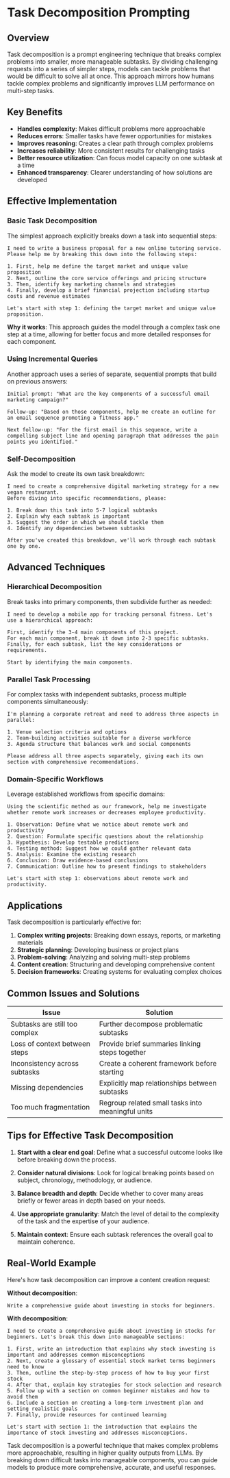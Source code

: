 # Task Decomposition Prompting

## Overview

Task decomposition is a prompt engineering technique that breaks complex problems into smaller, more manageable subtasks. By dividing challenging requests into a series of simpler steps, models can tackle problems that would be difficult to solve all at once. This approach mirrors how humans tackle complex problems and significantly improves LLM performance on multi-step tasks.

## Key Benefits

- **Handles complexity**: Makes difficult problems more approachable
- **Reduces errors**: Smaller tasks have fewer opportunities for mistakes
- **Improves reasoning**: Creates a clear path through complex problems
- **Increases reliability**: More consistent results for challenging tasks
- **Better resource utilization**: Can focus model capacity on one subtask at a time
- **Enhanced transparency**: Clearer understanding of how solutions are developed

## Effective Implementation

### Basic Task Decomposition

The simplest approach explicitly breaks down a task into sequential steps:

```
I need to write a business proposal for a new online tutoring service. 
Please help me by breaking this down into the following steps:

1. First, help me define the target market and unique value proposition
2. Next, outline the core service offerings and pricing structure
3. Then, identify key marketing channels and strategies
4. Finally, develop a brief financial projection including startup costs and revenue estimates

Let's start with step 1: defining the target market and unique value proposition.
```

**Why it works**: This approach guides the model through a complex task one step at a time, allowing for better focus and more detailed responses for each component.

### Using Incremental Queries

Another approach uses a series of separate, sequential prompts that build on previous answers:

```
Initial prompt: "What are the key components of a successful email marketing campaign?"

Follow-up: "Based on those components, help me create an outline for an email sequence promoting a fitness app."

Next follow-up: "For the first email in this sequence, write a compelling subject line and opening paragraph that addresses the pain points you identified."
```

### Self-Decomposition

Ask the model to create its own task breakdown:

```
I need to create a comprehensive digital marketing strategy for a new vegan restaurant. 
Before diving into specific recommendations, please:

1. Break down this task into 5-7 logical subtasks
2. Explain why each subtask is important
3. Suggest the order in which we should tackle them
4. Identify any dependencies between subtasks

After you've created this breakdown, we'll work through each subtask one by one.
```

## Advanced Techniques

### Hierarchical Decomposition

Break tasks into primary components, then subdivide further as needed:

```
I need to develop a mobile app for tracking personal fitness. Let's use a hierarchical approach:

First, identify the 3-4 main components of this project.
For each main component, break it down into 2-3 specific subtasks.
Finally, for each subtask, list the key considerations or requirements.

Start by identifying the main components.
```

### Parallel Task Processing

For complex tasks with independent subtasks, process multiple components simultaneously:

```
I'm planning a corporate retreat and need to address three aspects in parallel:

1. Venue selection criteria and options
2. Team-building activities suitable for a diverse workforce
3. Agenda structure that balances work and social components

Please address all three aspects separately, giving each its own section with comprehensive recommendations.
```

### Domain-Specific Workflows

Leverage established workflows from specific domains:

```
Using the scientific method as our framework, help me investigate whether remote work increases or decreases employee productivity.

1. Observation: Define what we notice about remote work and productivity
2. Question: Formulate specific questions about the relationship
3. Hypothesis: Develop testable predictions
4. Testing method: Suggest how we could gather relevant data
5. Analysis: Examine the existing research
6. Conclusion: Draw evidence-based conclusions
7. Communication: Outline how to present findings to stakeholders

Let's start with step 1: observations about remote work and productivity.
```

## Applications

Task decomposition is particularly effective for:

1. **Complex writing projects**: Breaking down essays, reports, or marketing materials
2. **Strategic planning**: Developing business or project plans
3. **Problem-solving**: Analyzing and solving multi-step problems
4. **Content creation**: Structuring and developing comprehensive content
5. **Decision frameworks**: Creating systems for evaluating complex choices

## Common Issues and Solutions

| Issue | Solution |
|-------|----------|
| Subtasks are still too complex | Further decompose problematic subtasks |
| Loss of context between steps | Provide brief summaries linking steps together |
| Inconsistency across subtasks | Create a coherent framework before starting |
| Missing dependencies | Explicitly map relationships between subtasks |
| Too much fragmentation | Regroup related small tasks into meaningful units |

## Tips for Effective Task Decomposition

1. **Start with a clear end goal**: Define what a successful outcome looks like before breaking down the process.

2. **Consider natural divisions**: Look for logical breaking points based on subject, chronology, methodology, or audience.

3. **Balance breadth and depth**: Decide whether to cover many areas briefly or fewer areas in depth based on your needs.

4. **Use appropriate granularity**: Match the level of detail to the complexity of the task and the expertise of your audience.

5. **Maintain context**: Ensure each subtask references the overall goal to maintain coherence.

## Real-World Example

Here's how task decomposition can improve a content creation request:

**Without decomposition**:
```
Write a comprehensive guide about investing in stocks for beginners.
```

**With decomposition**:
```
I need to create a comprehensive guide about investing in stocks for beginners. Let's break this down into manageable sections:

1. First, write an introduction that explains why stock investing is important and addresses common misconceptions
2. Next, create a glossary of essential stock market terms beginners need to know
3. Then, outline the step-by-step process of how to buy your first stock
4. After that, explain key strategies for stock selection and research
5. Follow up with a section on common beginner mistakes and how to avoid them
6. Include a section on creating a long-term investment plan and setting realistic goals
7. Finally, provide resources for continued learning

Let's start with section 1: the introduction that explains the importance of stock investing and addresses misconceptions.
```

Task decomposition is a powerful technique that makes complex problems more approachable, resulting in higher quality outputs from LLMs. By breaking down difficult tasks into manageable components, you can guide models to produce more comprehensive, accurate, and useful responses.